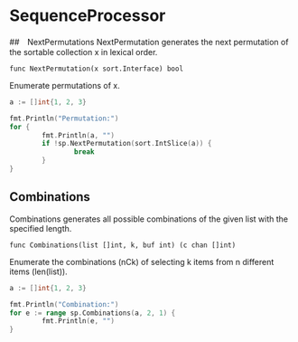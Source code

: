 # SequenceProcessor
##　NextPermutations
NextPermutation generates the next permutation of the sortable collection x in lexical order.

`func NextPermutation(x sort.Interface) bool`

Enumerate permutations of x.

```Go
a := []int{1, 2, 3}

fmt.Println("Permutation:")
for {
        fmt.Println(a, "")
        if !sp.NextPermutation(sort.IntSlice(a)) {
                break
        }
}
```


## Combinations
Combinations generates all possible combinations of the given list with the specified length.

`func Combinations(list []int, k, buf int) (c chan []int)`

Enumerate the combinations (nCk) of selecting k items from n different items (len(list)).

```Go
a := []int{1, 2, 3}

fmt.Println("Combination:")
for e := range sp.Combinations(a, 2, 1) {
        fmt.Println(e, "")
}
```